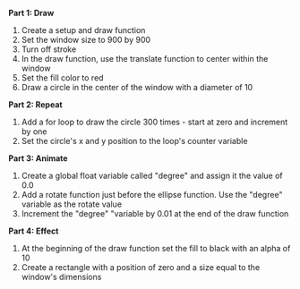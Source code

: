 **Part 1: Draw**  
1. Create a setup and draw function  
2. Set the window size to 900 by 900 
3. Turn off stroke 
4. In the draw function, use the translate function to center within the window
5. Set the fill color to red
6. Draw a circle in the center of the window with a diameter of 10

**Part 2: Repeat**  
1. Add a for loop to draw the circle 300 times - start at zero and increment by one
2. Set the circle's x and y position to the loop's counter variable

**Part 3: Animate**  
1. Create a global float variable called "degree" and assign it the value of 0.0
2. Add a rotate function just before the ellipse function. Use the "degree" variable as the rotate value
3. Increment the "degree" "variable by 0.01 at the end of the draw function  

**Part 4: Effect**  
1. At the beginning of the draw function set the fill to black with an alpha of 10
2. Create a rectangle with a position of zero and a size equal to the window's dimensions